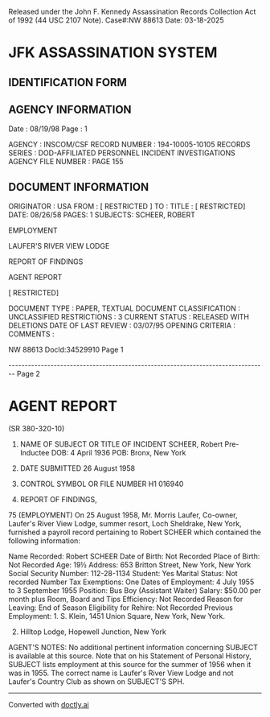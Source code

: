 Released under the John F. Kennedy
Assassination Records Collection Act of
1992 (44 USC 2107 Note). Case#:NW
88613 Date: 03-18-2025

# JFK ASSASSINATION SYSTEM
## IDENTIFICATION FORM

## AGENCY INFORMATION

Date : 08/19/98
Page : 1

AGENCY : INSCOM/CSF
RECORD NUMBER : 194-10005-10105
RECORDS SERIES : DOD-AFFILIATED PERSONNEL INCIDENT INVESTIGATIONS
AGENCY FILE NUMBER : PAGE 155

## DOCUMENT INFORMATION

ORIGINATOR : USA
FROM : [ RESTRICTED ]
TO :
TITLE : [ RESTRICTED]
DATE: 08/26/58
PAGES: 1
SUBJECTS: SCHEER, ROBERT

EMPLOYMENT

LAUFER'S RIVER VIEW LODGE

REPORT OF FINDINGS

AGENT REPORT

[ RESTRICTED]

DOCUMENT TYPE : PAPER, TEXTUAL DOCUMENT
CLASSIFICATION : UNCLASSIFIED
RESTRICTIONS : 3
CURRENT STATUS : RELEASED WITH DELETIONS
DATE OF LAST REVIEW : 03/07/95
OPENING CRITERIA :
COMMENTS :

NW 88613 Docld:34529910 Page 1


-------------------------------------------------------------------------------- Page 2

# AGENT REPORT
(SR 380-320-10)

1. NAME OF SUBJECT OR TITLE OF INCIDENT
   SCHEER, Robert
   Pre-Inductee
   DOB: 4 April 1936
   POB: Bronx, New York

2. DATE SUBMITTED
   26 August 1958

3. CONTROL SYMBOL OR FILE NUMBER
   H1 016940

4. REPORT OF FINDINGS,

75 (EMPLOYMENT) On 25 August 1958, Mr. Morris Laufer, Co-owner, Laufer's River View Lodge, summer resort, Loch Sheldrake, New York, furnished a payroll record pertaining to Robert SCHEER which contained the following information:

Name Recorded: Robert SCHEER
Date of Birth: Not Recorded
Place of Birth: Not Recorded
Age: 19½
Address: 653 Britton Street, New York, New York
Social Security Number: 112-28-1134
Student: Yes
Marital Status: Not recorded
Number Tax Exemptions: One
Dates of Employment: 4 July 1955 to 3 September 1955
Position: Bus Boy (Assistant Waiter)
Salary: $50.00 per month plus Room, Board and Tips
Efficiency: Not Recorded
Reason for Leaving: End of Season
Eligibility for Rehire: Not Recorded
Previous Employment: 1. S. Klein, 1451 Union Square, New York, New York.

2. Hilltop Lodge, Hopewell Junction, New York

AGENT'S NOTES: No additional pertinent information concerning SUBJECT is available at this source. Note that on his Statement of Personal History, SUBJECT lists employment at this source for the summer of 1956 when it was in 1955. The correct name is Laufer's River View Lodge and not Laufer's Country Club as shown on SUBJECT'S SPH.


---
Converted with [doctly.ai](https://doctly.ai)
